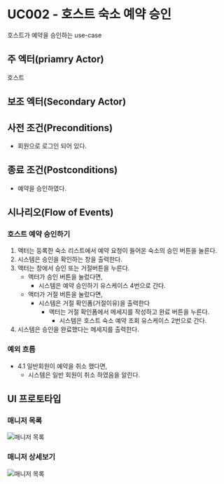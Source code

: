 # UC002 - 호스트 숙소 예약 승인

호스트가 예약을 승인하는 use-case

## 주 엑터(priamry Actor)

호스트

## 보조 엑터(Secondary Actor)

## 사전 조건(Preconditions)

- 회원으로 로그인 되어 있다.

## 종료 조건(Postconditions)

- 예약을 승인하였다.

## 시나리오(Flow of Events)

### 호스트 예약 승인하기

1. 액터는 등록한 숙소 리스트에서 예약 요청이 들어온 숙소의 승인 버튼을 눌른다.
2. 시스템은 승인을 확인하는 창을 출력한다.
3. 액터는 창에서 승인 또는 거절버튼을 누른다.
    - 액터가 승인 버튼을 눌렀다면,
        - 시스템은 예약 승인하기 유스케이스 4번으로 간다.
    - 액터가 거절 버튼을 눌렀다면,
        - 시스템은 거절 확인폼(거절이유)을 출력한다
            - 액터는 거절 확인폼에서 메세지를 작성하고 완료 버튼을 누른다.
                - 시스템은 호스트 숙소 예약 조회 유스케이스 2번으로 간다.
4. 시스템은 승인을 완료했다는 메세지를 출력한다.

### 예외 흐름

- 4.1 일반회원이 예약을 취소 했다면,
    - 시스템은 일반 회원이 취소 하였음을 알린다.
    
## UI 프로토타입

### 매니저 목록
![매니저 목록](./images/uc002-list.png)

### 매니저 상세보기
![매니저 목록](./images/uc002-detail.png)